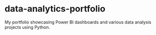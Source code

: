 # data-analytics-portfolio
My portfolio showcasing Power BI dashboards and various data analysis projects using Python.

